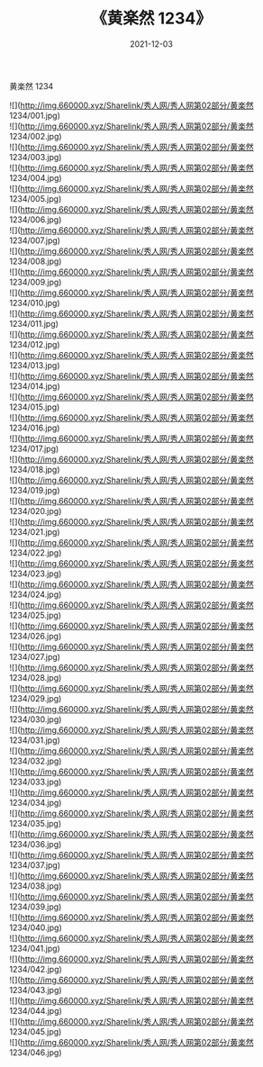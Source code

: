 ﻿---
layout: post
title:  《黄楽然 1234》
date:   2021-12-03
img: http://img.660000.xyz/Sharelink/秀人网/秀人网第02部分/黄楽然 1234/000.jpg
categories: [美女, 清纯, 唯美]
---

黄楽然 1234

  ![](http://img.660000.xyz/Sharelink/秀人网/秀人网第02部分/黄楽然 1234/001.jpg) <br> ![](http://img.660000.xyz/Sharelink/秀人网/秀人网第02部分/黄楽然 1234/002.jpg) <br> ![](http://img.660000.xyz/Sharelink/秀人网/秀人网第02部分/黄楽然 1234/003.jpg) <br> ![](http://img.660000.xyz/Sharelink/秀人网/秀人网第02部分/黄楽然 1234/004.jpg) <br> ![](http://img.660000.xyz/Sharelink/秀人网/秀人网第02部分/黄楽然 1234/005.jpg) <br> ![](http://img.660000.xyz/Sharelink/秀人网/秀人网第02部分/黄楽然 1234/006.jpg) <br> ![](http://img.660000.xyz/Sharelink/秀人网/秀人网第02部分/黄楽然 1234/007.jpg) <br> ![](http://img.660000.xyz/Sharelink/秀人网/秀人网第02部分/黄楽然 1234/008.jpg) <br> ![](http://img.660000.xyz/Sharelink/秀人网/秀人网第02部分/黄楽然 1234/009.jpg) <br> ![](http://img.660000.xyz/Sharelink/秀人网/秀人网第02部分/黄楽然 1234/010.jpg) <br> ![](http://img.660000.xyz/Sharelink/秀人网/秀人网第02部分/黄楽然 1234/011.jpg) <br> ![](http://img.660000.xyz/Sharelink/秀人网/秀人网第02部分/黄楽然 1234/012.jpg) <br> ![](http://img.660000.xyz/Sharelink/秀人网/秀人网第02部分/黄楽然 1234/013.jpg) <br> ![](http://img.660000.xyz/Sharelink/秀人网/秀人网第02部分/黄楽然 1234/014.jpg) <br> ![](http://img.660000.xyz/Sharelink/秀人网/秀人网第02部分/黄楽然 1234/015.jpg) <br> ![](http://img.660000.xyz/Sharelink/秀人网/秀人网第02部分/黄楽然 1234/016.jpg) <br> ![](http://img.660000.xyz/Sharelink/秀人网/秀人网第02部分/黄楽然 1234/017.jpg) <br> ![](http://img.660000.xyz/Sharelink/秀人网/秀人网第02部分/黄楽然 1234/018.jpg) <br> ![](http://img.660000.xyz/Sharelink/秀人网/秀人网第02部分/黄楽然 1234/019.jpg) <br> ![](http://img.660000.xyz/Sharelink/秀人网/秀人网第02部分/黄楽然 1234/020.jpg) <br> ![](http://img.660000.xyz/Sharelink/秀人网/秀人网第02部分/黄楽然 1234/021.jpg) <br> ![](http://img.660000.xyz/Sharelink/秀人网/秀人网第02部分/黄楽然 1234/022.jpg) <br> ![](http://img.660000.xyz/Sharelink/秀人网/秀人网第02部分/黄楽然 1234/023.jpg) <br> ![](http://img.660000.xyz/Sharelink/秀人网/秀人网第02部分/黄楽然 1234/024.jpg) <br> ![](http://img.660000.xyz/Sharelink/秀人网/秀人网第02部分/黄楽然 1234/025.jpg) <br> ![](http://img.660000.xyz/Sharelink/秀人网/秀人网第02部分/黄楽然 1234/026.jpg) <br> ![](http://img.660000.xyz/Sharelink/秀人网/秀人网第02部分/黄楽然 1234/027.jpg) <br> ![](http://img.660000.xyz/Sharelink/秀人网/秀人网第02部分/黄楽然 1234/028.jpg) <br> ![](http://img.660000.xyz/Sharelink/秀人网/秀人网第02部分/黄楽然 1234/029.jpg) <br> ![](http://img.660000.xyz/Sharelink/秀人网/秀人网第02部分/黄楽然 1234/030.jpg) <br> ![](http://img.660000.xyz/Sharelink/秀人网/秀人网第02部分/黄楽然 1234/031.jpg) <br> ![](http://img.660000.xyz/Sharelink/秀人网/秀人网第02部分/黄楽然 1234/032.jpg) <br> ![](http://img.660000.xyz/Sharelink/秀人网/秀人网第02部分/黄楽然 1234/033.jpg) <br> ![](http://img.660000.xyz/Sharelink/秀人网/秀人网第02部分/黄楽然 1234/034.jpg) <br> ![](http://img.660000.xyz/Sharelink/秀人网/秀人网第02部分/黄楽然 1234/035.jpg) <br> ![](http://img.660000.xyz/Sharelink/秀人网/秀人网第02部分/黄楽然 1234/036.jpg) <br> ![](http://img.660000.xyz/Sharelink/秀人网/秀人网第02部分/黄楽然 1234/037.jpg) <br> ![](http://img.660000.xyz/Sharelink/秀人网/秀人网第02部分/黄楽然 1234/038.jpg) <br> ![](http://img.660000.xyz/Sharelink/秀人网/秀人网第02部分/黄楽然 1234/039.jpg) <br> ![](http://img.660000.xyz/Sharelink/秀人网/秀人网第02部分/黄楽然 1234/040.jpg) <br> ![](http://img.660000.xyz/Sharelink/秀人网/秀人网第02部分/黄楽然 1234/041.jpg) <br> ![](http://img.660000.xyz/Sharelink/秀人网/秀人网第02部分/黄楽然 1234/042.jpg) <br> ![](http://img.660000.xyz/Sharelink/秀人网/秀人网第02部分/黄楽然 1234/043.jpg) <br> ![](http://img.660000.xyz/Sharelink/秀人网/秀人网第02部分/黄楽然 1234/044.jpg) <br> ![](http://img.660000.xyz/Sharelink/秀人网/秀人网第02部分/黄楽然 1234/045.jpg) <br> ![](http://img.660000.xyz/Sharelink/秀人网/秀人网第02部分/黄楽然 1234/046.jpg) <br>